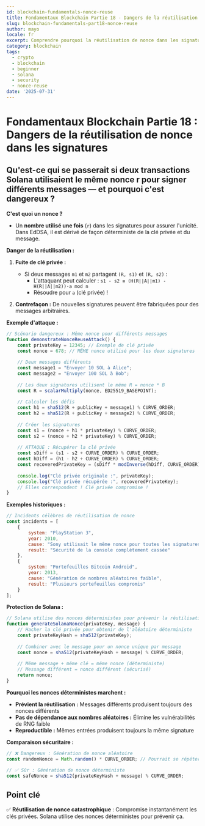 ```yaml
---
id: blockchain-fundamentals-nonce-reuse
title: Fondamentaux Blockchain Partie 18 - Dangers de la réutilisation de nonce dans les signatures
slug: blockchain-fundamentals-part18-nonce-reuse
author: mayo
locale: fr
excerpt: Comprendre pourquoi la réutilisation de nonce dans les signatures numériques peut compromettre la clé privée
category: blockchain
tags:
  - crypto
  - blockchain
  - beginner
  - solana
  - security
  - nonce-reuse
date: '2025-07-31'
---
```

# Fondamentaux Blockchain Partie 18 : Dangers de la réutilisation de nonce dans les signatures

## Qu'est-ce qui se passerait si deux transactions Solana utilisaient le même nonce r pour signer différents messages — et pourquoi c'est dangereux ?

**C'est quoi un nonce ?**
* Un **nombre utilisé une fois** (`r`) dans les signatures pour assurer l'unicité. Dans EdDSA, il est dérivé de façon déterministe de la clé privée et du message.

**Danger de la réutilisation :**

1. **Fuite de clé privée :**
   * Si deux messages `m1` et `m2` partagent `(R, s1)` et `(R, s2)` :
      * L'attaquant peut calculer : `s1 - s2 ≡ (H(R||A||m1) - H(R||A||m2))⋅a mod n`
      * Résoudre pour `a` (clé privée) !

2. **Contrefaçon :** De nouvelles signatures peuvent être fabriquées pour des messages arbitraires.

**Exemple d'attaque :**
```javascript
// Scénario dangereux : Même nonce pour différents messages
function demonstrateNonceReuseAttack() {
    const privateKey = 12345; // Exemple de clé privée
    const nonce = 678; // MÊME nonce utilisé pour les deux signatures
    
    // Deux messages différents
    const message1 = "Envoyer 10 SOL à Alice";
    const message2 = "Envoyer 100 SOL à Bob";
    
    // Les deux signatures utilisent le même R = nonce * B
    const R = scalarMultiply(nonce, ED25519_BASEPOINT);
    
    // Calculer les défis
    const h1 = sha512(R + publicKey + message1) % CURVE_ORDER;
    const h2 = sha512(R + publicKey + message2) % CURVE_ORDER;
    
    // Créer les signatures
    const s1 = (nonce + h1 * privateKey) % CURVE_ORDER;
    const s2 = (nonce + h2 * privateKey) % CURVE_ORDER;
    
    // ATTAQUE : Récupérer la clé privée
    const sDiff = (s1 - s2 + CURVE_ORDER) % CURVE_ORDER;
    const hDiff = (h1 - h2 + CURVE_ORDER) % CURVE_ORDER;
    const recoveredPrivateKey = (sDiff * modInverse(hDiff, CURVE_ORDER)) % CURVE_ORDER;
    
    console.log("Clé privée originale :", privateKey);
    console.log("Clé privée récupérée :", recoveredPrivateKey);
    // Elles correspondent ! Clé privée compromise !
}
```

**Exemples historiques :**
```javascript
// Incidents célèbres de réutilisation de nonce
const incidents = [
    {
        system: "PlayStation 3",
        year: 2010,
        cause: "Sony utilisait le même nonce pour toutes les signatures ECDSA",
        result: "Sécurité de la console complètement cassée"
    },
    {
        system: "Portefeuilles Bitcoin Android",
        year: 2013,
        cause: "Génération de nombres aléatoires faible",
        result: "Plusieurs portefeuilles compromis"
    }
];
```

**Protection de Solana :**
```javascript
// Solana utilise des nonces déterministes pour prévenir la réutilisation
function generateSolanaNonce(privateKey, message) {
    // Hacher la clé privée pour obtenir de l'aléatoire déterministe
    const privateKeyHash = sha512(privateKey);
    
    // Combiner avec le message pour un nonce unique par message
    const nonce = sha512(privateKeyHash + message) % CURVE_ORDER;
    
    // Même message + même clé = même nonce (déterministe)
    // Message différent = nonce différent (sécurisé)
    return nonce;
}
```

**Pourquoi les nonces déterministes marchent :**
* **Prévient la réutilisation :** Messages différents produisent toujours des nonces différents
* **Pas de dépendance aux nombres aléatoires :** Élimine les vulnérabilités de RNG faible
* **Reproductible :** Mêmes entrées produisent toujours la même signature

**Comparaison sécuritaire :**
```javascript
// ❌ Dangereux : Génération de nonce aléatoire
const randomNonce = Math.random() * CURVE_ORDER; // Pourrait se répéter !

// ✅ Sûr : Génération de nonce déterministe
const safeNonce = sha512(privateKeyHash + message) % CURVE_ORDER;
```

## Point clé
✅ **Réutilisation de nonce catastrophique** : Compromise instantanément les clés privées. Solana utilise des nonces déterministes pour prévenir ça.
